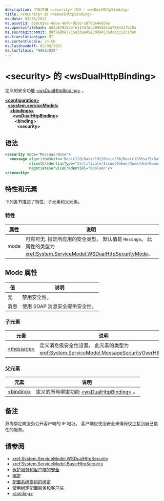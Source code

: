 ```yaml
---
description: 了解详细 <security> 信息： <wsDualHttpBinding>
title: <security> 的 <wsDualHttpBinding>
ms.date: 03/30/2017
ms.assetid: 869c05e7-4ebe-467d-95ab-c8f8de4e6b9e
ms.openlocfilehash: 6d2e87912aef6114d7dcb99b82e4a7804317b28a
ms.sourcegitcommit: ddf7edb67715a5b9a45e3dd44536dabc153c1de0
ms.translationtype: MT
ms.contentlocale: zh-CN
ms.lasthandoff: 02/06/2021
ms.locfileid: "99683029"
---
```

# <a name="security-of-wsdualhttpbinding"></a>\<security> 的 \<wsDualHttpBinding>

定义的安全功能 [\<wsDualHttpBinding>](wsdualhttpbinding.md) 。  
  
[**\<configuration>**](../configuration-element.md)\
&nbsp;&nbsp;[**\<system.serviceModel>**](system-servicemodel.md)\
&nbsp;&nbsp;&nbsp;&nbsp;[**\<bindings>**](bindings.md)\
&nbsp;&nbsp;&nbsp;&nbsp;&nbsp;&nbsp;[**\<wsDualHttpBinding>**](wsdualhttpbinding.md)\
&nbsp;&nbsp;&nbsp;&nbsp;&nbsp;&nbsp;&nbsp;&nbsp;**\<binding>**\
&nbsp;&nbsp;&nbsp;&nbsp;&nbsp;&nbsp;&nbsp;&nbsp;&nbsp;&nbsp;**\<security>**  
  
## <a name="syntax"></a>语法  
  
```xml  
<security mode="Message/None">
  <message algorithmSuite="Basic128/Basic192/Basic256/Basic128Rsa15/Basic256Rsa15/TripleDes/TripleDesRsa15/Basic128Sha256/Basic192Sha256/TripleDesSha256/Basic128Sha256Rsa15/Basic192Sha256Rsa15/Basic256Sha256Rsa15/TripleDesSha256Rsa15"
           clientCredentialType="Certificate/IssuedToken/None/UserName/Windows"
           negotiateServiceCredential="Boolean"/>
</security>
```  
  
## <a name="attributes-and-elements"></a>特性和元素  

 下列各节描述了特性、子元素和父元素。  
  
### <a name="attributes"></a>特性  
  
|属性|说明|  
|---------------|-----------------|  
|mode|可有可无. 指定所应用的安全类型。 默认值是 `Message`。 此属性的类型为 <xref:System.ServiceModel.WSDualHttpSecurityMode>。|  
  
## <a name="mode-attribute"></a>Mode 属性  
  
|值|说明|  
|-----------|-----------------|  
|无|禁用安全性。|  
|消息|使用 SOAP 消息安全提供安全性。|  
  
### <a name="child-elements"></a>子元素  
  
|元素|说明|  
|-------------|-----------------|  
|[\<message>](message-of-wsdualhttpbinding.md)|定义消息级安全性设置。 此元素的类型为 <xref:System.ServiceModel.MessageSecurityOverHttp>。|  
  
### <a name="parent-elements"></a>父元素  
  
|元素|说明|  
|-------------|-----------------|  
|[\<binding>](bindings.md)|定义的所有绑定功能 [\<wsDualHttpBinding>](wsdualhttpbinding.md) 。|  
  
## <a name="remarks"></a>备注  

 双向绑定向服务公开客户端的 IP 地址。 客户端应使用安全来确保仅连接到自己信任的服务。  
  
## <a name="see-also"></a>请参阅

- <xref:System.ServiceModel.WSDualHttpSecurity>
- <xref:System.ServiceModel.BasicHttpSecurity>
- [保护服务和客户端的安全](../../../wcf/feature-details/securing-services-and-clients.md)
- [绑定](../../../wcf/bindings.md)
- [配置系统提供的绑定](../../../wcf/feature-details/configuring-system-provided-bindings.md)
- [使用绑定配置服务和客户端](../../../wcf/using-bindings-to-configure-services-and-clients.md)
- [\<binding>](bindings.md)
